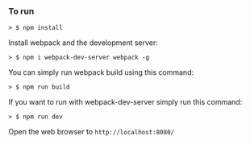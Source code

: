 
### To run

```
> $ npm install
```

Install webpack and the development server:

```
> $ npm i webpack-dev-server webpack -g
```

You can simply run webpack build using this command: 

```
> $ npm run build
```

If you want to run with webpack-dev-server simply run this command: 

```
> $ npm run dev
```

Open the web browser to `http://localhost:8080/`
